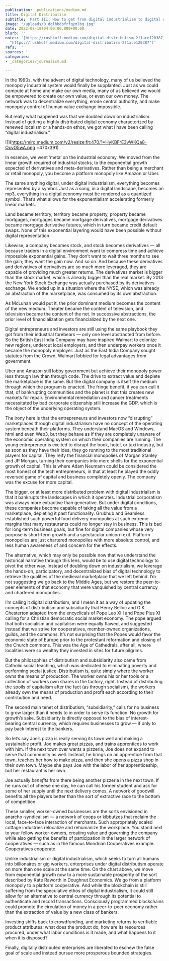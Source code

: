 ```yaml
---
publication: _publications/medium.md
title: Digital Distributism
subtitle: 'Part III: How to get from digital industrialism to digital distributism'
image: "/uploads/0_dglhbdbfrfqymlbg.jpg"
date: 2022-08-18T04:00:00.000+00:00
blurb: ''
notes: '[https://rushkoff.medium.com/digital-distributism-2f1ace120387](https://rushkoff.medium.com/digital-distributism-2f1ace120387
  "https://rushkoff.medium.com/digital-distributism-2f1ace120387")'
refs: ''
sources: ''
categories:
- _categories/journalism.md

---
```

In the 1990s, with the advent of digital technology, many of us believed the monopoly industrial system would finally be supplanted. Just as we could compute at home and make our own media, many of us believed we would be empowered to create our own value, or even our own money. The network was to decentralize everything, erode central authority, and make monopoly control of human value exchange impossible.

But really what happened was that we doubled down on industrialism. Instead of getting a highly distributed digital economy characterized by renewed localism or a hands-on ethos, we got what I have been calling “digital industrialism.”

![](https://miro.medium.com/v2/resize:fit:470/1*HyKBFrE3vWKQa8-OcvO5wA.png =470x391)

In essence, we went ‘meta’ on the industrial economy. We moved from the linear growth required of industrial stocks, to the exponential growth expected of derivatives and meta-derivatives. Rather than being a merchant or retail monopoly, you become a platform monopoly like Amazon or Uber.

The same anything digital, under digital industrialism, everything becomes represented by a symbol. Just as a song, in a digital landscape, becomes an mp3, everything in a digital economy must be rendered as a quantized symbol. That’s what allows for the exponentialism accelerating formerly linear markets.

Land became territory, territory became property, property became mortgages, mortgages became mortgage derivatives, mortgage derivatives became mortgage derivative futures, which in turn became credit default swaps. None of this exponential layering would have been possible without digital representation.

Likewise, a company becomes stock, and stock becomes derivatives — all because traders in a digital environment want to compress time and achieve impossible exponential gains. They don’t want to wait three months to see the gain; they want the gain now. And so on. And because these derivatives and derivatives of derivatives are so much more leveraged, they are capable of providing much greater returns. The derivatives market is bigger than the stock market, which is already bigger than the real market. By 2013 the New York Stock Exchange was actually purchased by its derivatives exchange. We ended up in a situation where the NYSE, which was already an abstraction of the marketplace, was consumed by its own abstraction.

As McLuhan would put it, the prior dominant medium becomes the content of the new medium. Theater became the content of television, and television became the content of the net. In successive abstractions, the prior level of financialization gets financialized by the next one.

Digital entrepreneurs and investors are still using the same playbook they got from their industrial forebears — only one level abstracted from before. So the British East India Company may have inspired Walmart to colonize new regions, undercut local employers, and then underpay workers once it became the monopoly employer. Just as the East India Company sought statutes from the Crown, Walmart lobbied for legal advantages from government.

Uber and Amazon still lobby government but achieve their monopoly power less through law than through code. The drive to extract value and deplete the marketplace is the same. But the digital company is itself the medium through which the program is enacted. The fringe benefit, if you can call it that, of bankrupting communities and the planet is that this creates new markets for repair. Environmental remediation and cancer treatments necessitated by bad corporate citizenship still increase the GDP, which is the object of the underlying operating system.

The irony here is that the entrepreneurs and investors now “disrupting” marketplaces through digital industrialism have no concept of the operating system beneath their platforms. They understand MacOS and Windows, html and even Web3, but they behave as if they are completely unaware of the economic operating system on which their companies are running. The young entrepreneur is excited to disrupt the book, hotel, or taxi industry, but as soon as they have their idea, they go running to the most traditional players for capital. They reify the financial monopolies of Morgan Stanley and JP Morgan, turning their companies into mere shells for the exponential growth of capital. This is where Adam Neumann could be considered the most honest of the tech entrepreneurs, in that at least he played the oddly reversed game of capital and business completely openly. The company was the excuse for more capital.

The bigger, or at least more distributed problem with digital industrialism is that it bankrupts the landscapes in which it operates. Industrial corporatism was always more extractive than generative. But under digital conditions, these companies become capable of taking all the value from a marketplace, depleting it past functionality. Grubhub and Seamless established such powerful food delivery monopolies at such extreme margins that many restaurants could no longer stay in business. This is bad for long-term business goals, but fine for digital companies whose very purpose is short-term growth and a spectacular unicorn exit. Platform monopolies are just chartered monopolies with more absolute control, and less human awareness of and concern for the effects.

The alternative, which may only be possible now that we understand the historical narrative through this lens, would be to use digital technology to pivot the other way. Instead of doubling down on industrialism, we leverage the hands-on, participatory, and decentralized bias of digital technology to retrieve the qualities of the medieval marketplace that we left behind. I’m not suggesting we go back to the Middle Ages, but we restore the peer-to-peer elements of that economy that were vanquished by central currency and chartered monopolies.

I’m calling it digital distributism, and I mean it as a way of updating the concepts of distributism and subsidiarity that Henry Belloc and G.K. Chesterton adapted from the encyclicals of Pope Leo XIII and Pope Pius XI calling for a Christian democratic social market economy. The pope argued that both socialism and capitalism were equally flawed, and suggested instead that we strive for cooperatives, member-owned organizations, guilds, and the commons. It’s not surprising that the Popes would favor the economic state of Europe prior to the protestant reformation and closing of the Church commons. This was the Age of Cathedrals, after all, where localities were so wealthy they invested in sites for future pilgrims.

But the philosophies of distributism and subsidiarity also came from Catholic social teaching, which was dedicated to eliminating poverty and performing social justice. Distributism is, quite simply where the worker owns the means of production. The worker owns his or her tools or a collection of workers own shares in the factory, right. Instead of distributing the spoils of capitalism after the fact (as through socialism), the workers already own the means of production and profit each according to their contribution and need.

The second main tenet of distributism, “subsidiarity,” calls for no business to grow larger than it needs to in order to serve its function. No growth for growth’s sake. Subsidiarity is directly opposed to the bias of interest-bearing central currency, which requires businesses to grow — if only to pay back interest to the bankers.

So let’s say Joe’s pizza is really serving its town well and making a sustainable profit. Joe makes great pizzas, and trains apprentices to work with him. If the next town over wants a pizzeria, Joe does not expand to serve that community as well. Instead, he brings on an apprentice from that town, teaches her how to make pizza, and then she opens a pizza shop in their own town. Maybe she pays Joe with the labor of her apprenticeship, but her restaurant is her own.

Joe actually _benefits_ from there being another pizzeria in the next town. If he runs out of cheese one day, he can call his former student and ask for some of her supply until the next delivery comes. A network of goodwill benefits all the players better than the sort of extractive race to the bottom of competition.

These smaller, worker-owned businesses are the sorts envisioned in anarcho-syndicalism — a network of coops or kibbutzes that reclaim the local, face-to-face interaction of merchants. Such appropriately scaled cottage industries relocalize and rehumanize the workplace. You stand next to your fellow worker-owners, creating value and governing the company while also getting the benefits of participation in the larger network of cooperatives — such as in the famous Mondrian Cooperatives example. Cooperatives cooperate.

Unlike industrialism or digital industrialism, which seeks to turn all humans into billionaires or gig workers, enterprises under digital distributism operate on more than one scale at the same time. On the chart above, we move from exponential growth now to a more sustainable prosperity of the sort described by Kate Raworth in Doughnut Economics. We go from a platform monopoly to a platform cooperative. And while the blockchain is still suffering from the speculative ethos of digital industrialism, it could still allow for an alternative to central currency through its potential to authenticate and record transactions. Consciously programmed blockchains could promote the circulation of money in a peer-to-peer economy rather than the extraction of value by a new class of bankers.

Investing shifts back to crowdfunding, and marketing returns to verifiable product attributes: what does the product do, how are its resources procured, under what labor conditions is it made, and what happens to it when it is disposed?

Finally, digitally distributed enterprises are liberated to eschew the false goal of scale and instead pursue more prosperous bounded strategies.